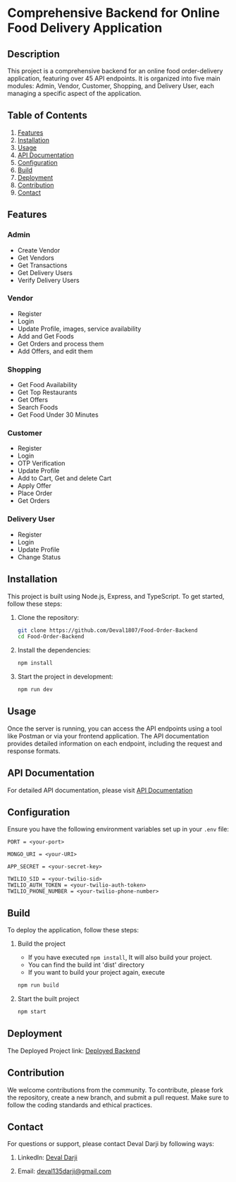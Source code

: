 # Comprehensive Backend for Online Food Delivery Application

## Description

This project is a comprehensive backend for an online food order-delivery application, featuring over 45 API endpoints. It is organized into five main modules: Admin, Vendor, Customer, Shopping, and Delivery User, each managing a specific aspect of the application.

## Table of Contents

1. [Features](#features)
2. [Installation](#installation)
3. [Usage](#usage)
4. [API Documentation](#api-documentation)
5. [Configuration](#configuration)
6. [Build](#build)
7. [Deployment](#deployment)
8. [Contribution](#contribution)
9. [Contact](#contact)

## Features

### Admin
- Create Vendor
- Get Vendors 
- Get Transactions
- Get Delivery Users
- Verify Delivery Users

### Vendor
- Register
- Login
- Update Profile, images, service availability
- Add and Get Foods
- Get Orders and process them
- Add Offers, and edit them

### Shopping
- Get Food Availability
- Get Top Restaurants
- Get Offers
- Search Foods
- Get Food Under 30 Minutes

### Customer
- Register
- Login
- OTP Verification
- Update Profile
- Add to Cart, Get and delete Cart
- Apply Offer
- Place Order
- Get Orders

### Delivery User
- Register
- Login
- Update Profile
- Change Status


## Installation

This project is built using Node.js, Express, and TypeScript. To get started, follow these steps:

1. Clone the repository:
    ```bash
    git clone https://github.com/Deval1807/Food-Order-Backend
    cd Food-Order-Backend
    ```

2. Install the dependencies:
    ```bash
    npm install
    ```

3. Start the project in development:
    ```bash
    npm run dev
    ```

## Usage

Once the server is running, you can access the API endpoints using a tool like Postman or via your frontend application. The API documentation provides detailed information on each endpoint, including the request and response formats.


## API Documentation

For detailed API documentation, please visit [API Documentation](https://documenter.getpostman.com/view/33324941/2sA3Qy5pAF)


## Configuration

Ensure you have the following environment variables set up in your `.env` file:

```plaintext
PORT = <your-port>

MONGO_URI = <your-URI>

APP_SECRET = <your-secret-key>

TWILIO_SID = <your-twilio-sid>
TWILIO_AUTH_TOKEN = <your-twilio-auth-token>
TWILIO_PHONE_NUMBER = <your-twilio-phone-number>
```


## Build

To deploy the application, follow these steps:

1. Build the project
    - If you have executed ```npm install```, It will also build your project.
    - You can find the build int 'dist' directory
    - If you want to build your project again, execute
    ```bash
    npm run build
    ```

2. Start the built project
    ```bash
    npm start
    ```


## Deployment

The Deployed Project link: [Deployed Backend](https://food-order-backend-w6bv.onrender.com)


## Contribution

We welcome contributions from the community. To contribute, please fork the repository, create a new branch, and submit a pull request. Make sure to follow the coding standards and ethical practices. 


## Contact

For questions or support, please contact Deval Darji by following ways:

1. LinkedIn: [Deval Darji](https://www.linkedin.com/in/deval-darji-a15002226/)

2. Email: [deval135darji@gmail.com](mailto:deval135darji@gmail.com)
